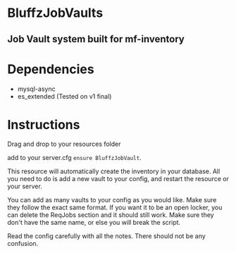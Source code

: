 # BluffzJobVaults
## Job Vault system built for mf-inventory

# Dependencies
- mysql-async
- es_extended (Tested on v1 final)

# Instructions
Drag and drop to your resources folder

add to your server.cfg `ensure BluffzJobVault`.

This resource will automatically create the inventory in your database. All you need to do is add a new vault to your config, and restart the resource or your server.

You can add as many vaults to your config as you would like. Make sure they follow the exact same format. If you want it to be an open locker, you can delete the ReqJobs section and it should still work. Make sure they don't have the same name, or else you will break the script.

Read the config carefully with all the notes. There should not be any confusion.
